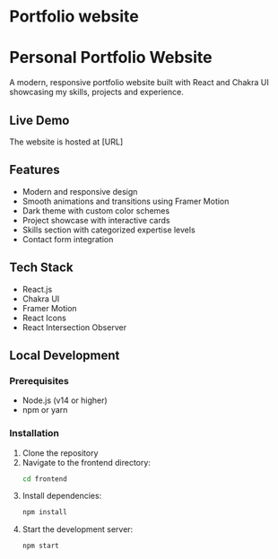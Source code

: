 # Portfolio website
# Personal Portfolio Website

A modern, responsive portfolio website built with React and Chakra UI showcasing my skills, projects and experience.

## Live Demo
The website is hosted at [URL] 

## Features
- Modern and responsive design
- Smooth animations and transitions using Framer Motion
- Dark theme with custom color schemes
- Project showcase with interactive cards
- Skills section with categorized expertise levels
- Contact form integration

## Tech Stack
- React.js
- Chakra UI
- Framer Motion
- React Icons
- React Intersection Observer

## Local Development

### Prerequisites
- Node.js (v14 or higher)
- npm or yarn

### Installation

1. Clone the repository
2. Navigate to the frontend directory:
   ```bash
   cd frontend
   ```
3. Install dependencies:
   ```bash
   npm install
   ```
4. Start the development server:
   ```bash
   npm start
   ```


